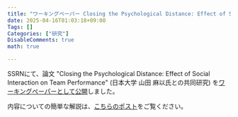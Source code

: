 ```yaml
---
title: "ワーキングペーパー Closing the Psychological Distance: Effect of Social Interaction on Team Performance を公開しました"
date: 2025-04-16T01:03:18+09:00
Tags: []
Categories: ["研究"]
DisableComments: true
math: true

---
```


SSRNにて、論文 "Closing the Psychological Distance: Effect of Social Interaction on Team Performance" (日本大学 山田 麻以氏との共同研究) を[ワーキングペーパーとして公開](https://papers.ssrn.com/abstract=5204747)しました。

内容についての簡単な解説は、[こちらのポスト](https://httrksk.github.io/jp/post/20250405/)をご覧ください。
